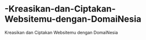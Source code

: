 # -Kreasikan-dan-Ciptakan-Websitemu-dengan-DomaiNesia
Kreasikan dan Ciptakan Websitemu dengan DomaiNesia
